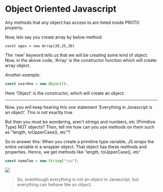 # Object Oriented Javascript

Any methods that any object has access to are listed inside PROTO property.

Now, lets say you create array by below method:

    const ages = new Array(20,25,30)

The 'new' keyword tells us that we will be creating some kind of object. Now, in the above code, 'Array' is the constructor function which will create array object.

_Another example:_

```js
const userOne = new Object();
```

Here 'Object' is the constructor, which will create an object.

---

Now, you will keep hearing this one statement 'Everything in Javascript is an object'. This is not exactly true

But then you must be wondering, aren't strings and numbers, etc (Primitive Type) NOT objects? Then, tell me how can you use methods on them such as "length, toUpperCase(), etc"?

So to answer this: When you create a primitive type variable, JS wraps the entire variable in a wrapper object. That object has these methods and properties. Hence, we get methods like 'length, toUpperCase(), etc'

```js
const nameTwo = new String("ryu");
```

[<img src="https://www.notion.so/shahidsclutter/Object-Oriented-Javascript-8036cc99eed04554a451ff3fa96ab4ae#4712aefd8deb4f669fe906cb5e16b01d">](http://google.com.au/)

> So, eventhough everything is not an object in Javascript, but everything can behave like an object.
